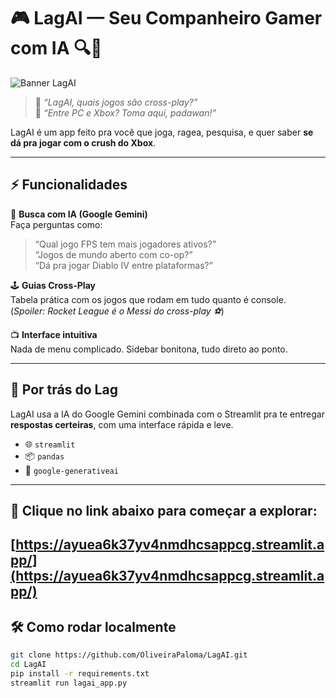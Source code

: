 # 🎮 LagAI — Seu Companheiro Gamer com IA 🔍🧠

![Banner LagAI](https://media.giphy.com/media/l0HUqsz2jdQYElRm0/giphy.gif)

> 🤔 *“LagAI, quais jogos são cross-play?”*  
> 🤖 *“Entre PC e Xbox? Toma aqui, padawan!”*  

LagAI é um app feito pra você que joga, ragea, pesquisa, e quer saber **se dá pra jogar com o crush do Xbox**.

---

## ⚡ Funcionalidades

🎯 **Busca com IA (Google Gemini)**  
Faça perguntas como:

> “Qual jogo FPS tem mais jogadores ativos?”  
> “Jogos de mundo aberto com co-op?”  
> “Dá pra jogar Diablo IV entre plataformas?”

🕹️ **Guias Cross-Play**  
Tabela prática com os jogos que rodam em tudo quanto é console.  
(*Spoiler: Rocket League é o Messi do cross-play ⚽*)

📺 **Interface intuitiva**  
Nada de menu complicado. Sidebar bonitona, tudo direto ao ponto.

---

## 🧠 Por trás do Lag

LagAI usa a IA do Google Gemini combinada com o Streamlit pra te entregar **respostas certeiras**, com uma interface rápida e leve.

- 🌐 `streamlit`
- 📦 `pandas`
- 🧠 `google-generativeai`

---

## 🚀 Clique no link abaixo para começar a explorar:

[https://ayuea6k37yv4nmdhcsappcg.streamlit.app/](https://ayuea6k37yv4nmdhcsappcg.streamlit.app/)
---

## 🛠️ Como rodar localmente

```bash
git clone https://github.com/OliveiraPaloma/LagAI.git
cd LagAI
pip install -r requirements.txt
streamlit run lagai_app.py

